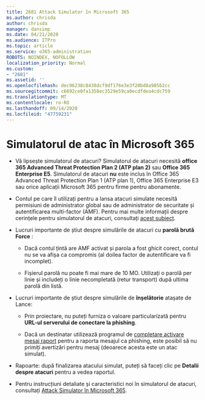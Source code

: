 ```yaml
---
title: 2681 Attack Simulator în Microsoft 365
ms.author: chrisda
author: chrisda
manager: dansimp
ms.date: 04/21/2020
ms.audience: ITPro
ms.topic: article
ms.service: o365-administration
ROBOTS: NOINDEX, NOFOLLOW
localization_priority: Normal
ms.custom:
- "2681"
ms.assetid: ''
ms.openlocfilehash: dec96238c8438dcf9df176e3e3f20bd8a985b2cc
ms.sourcegitcommit: c6692ce0fa1358ec3529e59ca0ecdfdea4cdc759
ms.translationtype: MT
ms.contentlocale: ro-RO
ms.lasthandoff: 09/14/2020
ms.locfileid: "47759231"
---
```

# <a name="attack-simulator-in-microsoft-365"></a>Simulatorul de atac în Microsoft 365

- Vă lipsește simulatorul de atacuri? Simulatorul de atacuri necesită **office 365 Advanced Threat Protection Plan 2 (ATP plan 2)** sau **Office 365 Enterprise E5**. Simulatorul de atacuri **nu** este inclus în Office 365 Advanced Threat Protection Plan 1 (ATP plan 1), Office 365 Enterprise E3 sau orice aplicații Microsoft 365 pentru firme pentru abonamente.

- Contul pe care îl utilizați pentru a lansa atacuri simulate necesită permisiuni de administrator global sau de administrator de securitate și autentificarea multi-factor (AMF). Pentru mai multe informații despre cerințele pentru simulatorul de atacuri, consultați [acest subiect](https://docs.microsoft.com/microsoft-365/security/office-365-security/attack-simulator).

- Lucruri importante de știut despre simulările de atacuri cu **parolă brută Force** :

  - Dacă contul țintă are AMF activat și parola a fost ghicit corect, contul nu se va afișa ca compromis (al doilea factor de autentificare va fi incomplet).

  - Fișierul parolă nu poate fi mai mare de 10 MO. Utilizați o parolă per linie și includeți o linie necompletată (retur transport) după ultima parolă din listă.

- Lucruri importante de știut despre simulările de **înșelătorie** atașate de Lance:

  - Prin proiectare, nu puteți furniza o valoare particularizată pentru **URL-ul serverului de conectare la phishing**.

  - Dacă un destinatar utilizează programul de [completare activare mesaj raport](https://docs.microsoft.com/microsoft-365/security/office-365-security/enable-the-report-message-add-in) pentru a raporta mesajul ca phishing, este posibil să nu primiți avertizări pentru mesaj (deoarece acesta este un atac simulat).

- Rapoarte: după finalizarea atacului simulat, puteți să faceți clic pe **Detalii despre atacuri** pentru a vedea raportul.

- Pentru instrucțiuni detaliate și caracteristici noi în simulatorul de atacuri, consultați [Attack Simulator în Microsoft 365](https://docs.microsoft.com/microsoft-365/security/office-365-security/attack-simulator).
